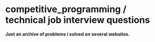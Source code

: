 # competitive_programming / technical job interview questions






**Just an archive of problems i solved on several websites.**







